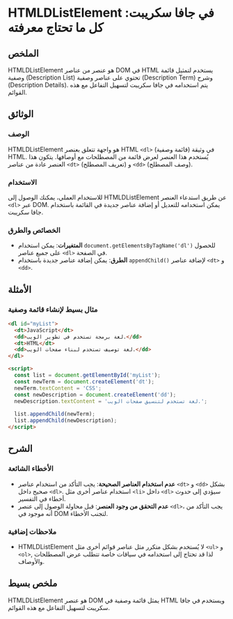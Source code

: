 <!--
Meta Description: # HTMLDListElement في جافا سكريبت: كل ما تحتاج معرفته ## الملخص HTMLDListElement هو عنصر من عناصر DOM في HTML يستخدم لتمثيل قائمة وصفية (Description L...
Meta Keywords: عناصر, htmldlistelement, html, قائمة, وصفية
-->

# HTMLDListElement في جافا سكريبت: كل ما تحتاج معرفته

## الملخص
HTMLDListElement هو عنصر من عناصر DOM في HTML يستخدم لتمثيل قائمة وصفية (Description List) تحتوي على عناصر وصفية (Description Term) وشرح (Description Details). يتم استخدامه في جافا سكريبت لتسهيل التفاعل مع هذه القوائم.

## الوثائق
### الوصف
HTMLDListElement هو واجهة تتعلق بعنصر HTML `<dl>` (قائمة وصفية) في وثيقة HTML. يُستخدم هذا العنصر لعرض قائمة من المصطلحات مع أوصافها. يتكون هذا العنصر عادة من عناصر `<dt>` (تعريف المصطلح) و `<dd>` (وصف المصطلح).

### الاستخدام
للاستخدام العملي، يمكنك الوصول إلى HTMLDListElement عن طريق استدعاء العنصر `<dl>` عبر DOM. يمكن استخدامه للتعديل أو إضافة عناصر جديدة في القائمة باستخدام جافا سكريبت.

### الخصائص والطرق
- **المتغيرات**: يمكن استخدام `document.getElementsByTagName('dl')` للحصول على جميع عناصر `<dl>` في الصفحة.
- **الطرق**: يمكن إضافة عناصر جديدة باستخدام `appendChild()` لإضافة عناصر `<dt>` و `<dd>`.

## الأمثلة
### مثال بسيط لإنشاء قائمة وصفية
```html
<dl id="myList">
  <dt>JavaScript</dt>
  <dd>لغة برمجة تستخدم في تطوير الويب.</dd>
  <dt>HTML</dt>
  <dd>لغة توصيف تستخدم لبناء صفحات الويب.</dd>
</dl>

<script>
  const list = document.getElementById('myList');
  const newTerm = document.createElement('dt');
  newTerm.textContent = 'CSS';
  const newDescription = document.createElement('dd');
  newDescription.textContent = 'لغة تستخدم لتنسيق صفحات الويب.';
  
  list.appendChild(newTerm);
  list.appendChild(newDescription);
</script>
```

## الشرح
### الأخطاء الشائعة
- **عدم استخدام العناصر الصحيحة**: يجب التأكد من استخدام عناصر `<dt>` و `<dd>` بشكل صحيح داخل `<dl>`. استخدام عناصر أخرى مثل `<li>` داخل `<dl>` سيؤدي إلى حدوث أخطاء في التفسير.
- **عدم التحقق من وجود العنصر**: قبل محاولة الوصول إلى عنصر `<dl>`، يجب التأكد من أنه موجود في DOM لتجنب الأخطاء.

### ملاحظات إضافية
- HTMLDListElement لا يُستخدم بشكل متكرر مثل عناصر قوائم أخرى مثل `<ul>` و `<ol>`, لذا قد تحتاج إلى استخدامه في سياقات خاصة تتطلب عرض المصطلحات والأوصاف.

## ملخص بسيط
HTMLDListElement هو عنصر DOM يمثل قائمة وصفية في HTML ويستخدم في جافا سكريبت لتسهيل التفاعل مع هذه القوائم.